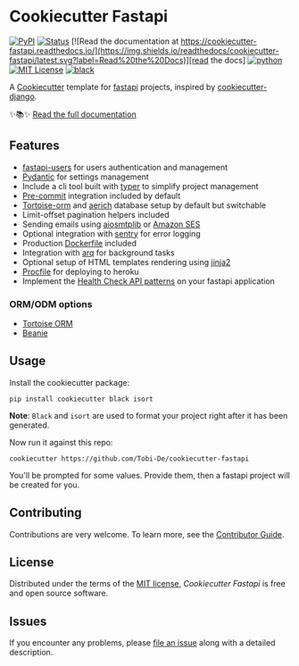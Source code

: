 # Cookiecutter Fastapi

[![PyPI](https://img.shields.io/pypi/v/cookiecutter-fastapi.svg)][pypi_]
[![Status](https://img.shields.io/pypi/status/cookiecutter-fastapi.svg)][status]
[![Read the documentation at https://cookiecutter-fastapi.readthedocs.io/](https://img.shields.io/readthedocs/cookiecutter-fastapi/latest.svg?label=Read%20the%20Docs)][read the docs]
[![python](https://img.shields.io/pypi/pyversions/cookiecutter-fastapi)](https://github.com/Tobi-De/cookiecutter-fastapi)
[![MIT License](https://img.shields.io/badge/license-MIT-blue.svg)](https://github.com/Tobi-De/cookiecutter-fastapi/blob/main/LICENSE)
[![black](https://img.shields.io/badge/code%20style-black-000000.svg)](https://github.com/psf/black)

[read the docs]: https://cookiecutter-fastapi.readthedocs.io/
[pypi_]: https://pypi.org/project/fastapi-paginator/
[status]: https://pypi.org/project/fastapi-paginator/

A [Cookiecutter](https://github.com/audreyr/cookiecutter) template for [fastapi](https://fastapi.tiangolo.com) projects, inspired by [cookiecutter-django](https://github.com/cookiecutter/cookiecutter-django).

✨📚✨ [Read the full documentation][read the docs]

## Features

-  [fastapi-users](https://github.com/fastapi-users/fastapi-users) for users authentication and management
-  [Pydantic](https://pydantic-docs.helpmanual.io/) for settings management
-  Include a cli tool built with [typer](https://github.com/tiangolo/typer) to simplify project management
-  [Pre-commit](https://pre-commit.com/) integration included by default
-  [Tortoise-orm](https://tortoise.github.io/) and [aerich](https://github.com/tortoise/aerich) database setup by default but switchable
-  Limit-offset pagination helpers included
-  Sending emails using [aiosmtplib](https://aiosmtplib.readthedocs.io/en/stable/client.html) or [Amazon SES](https://aws.amazon.com/fr/ses/)
-  Optional integration with [sentry](https://docs.sentry.io/platforms/python/) for error logging
-  Production [Dockerfile](https://www.docker.com/) included
-  Integration with [arq](https://github.com/samuelcolvin/arq) for background tasks
-  Optional setup of HTML templates rendering using [jinja2](https://jinja.palletsprojects.com/en/3.1.x/)
-  [Procfile](https://devcenter.heroku.com/articles/procfile) for deploying to heroku
-  Implement the [Health Check API patterns](https://microservices.io/patterns/observability/health-check-api.html) on your fastapi application

### ORM/ODM options

- [Tortoise ORM](https://tortoise.github.io/)
- [Beanie](https://github.com/roman-right/beanie)

## Usage

Install the cookiecutter package:

```shell
pip install cookiecutter black isort
```

**Note**: `Black` and `isort` are used to format your project right after it has been generated.

Now run it against this repo:

```shell
cookiecutter https://github.com/Tobi-De/cookiecutter-fastapi
```

You'll be prompted for some values. Provide them, then a fastapi project will be created for you.

## Contributing

Contributions are very welcome. To learn more, see the [Contributor Guide].

## License

Distributed under the terms of the [MIT license][license],
_Cookiecutter Fastapi_ is free and open source software.

## Issues

If you encounter any problems,
please [file an issue] along with a detailed description.

[file an issue]: https://github.com/tobi-de/cookiecutter-fastapi/issues

<!-- github-only -->

[license]: https://github.com/tobi-de/cookiecutter-fastapi/blob/main/LICENSE
[contributor guide]: https://github.com/tobi-de/cookiecutter-fastapi/blob/main/CONTRIBUTING.md
